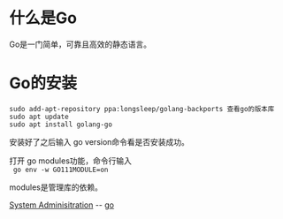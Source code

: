 # 什么是Go
  Go是一门简单，可靠且高效的静态语言。

# Go的安装

```  
sudo add-apt-repository ppa:longsleep/golang-backports 查看go的版本库
sudo apt update
sudo apt install golang-go

```
安装好了之后输入 go version命令看是否安装成功。    

打开 go modules功能，命令行输入    
` go env -w GO111MODULE=on`    

modules是管理库的依赖。

[System Adminisitration](../system_adminisitration.md) -- [go](go.md)
